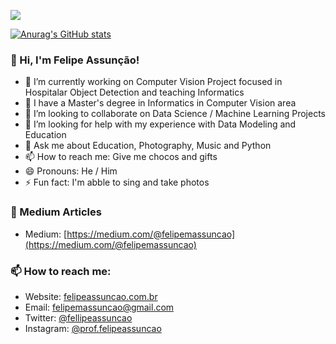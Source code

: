 ![](https://komarev.com/ghpvc/?username=fellipeassuncao&label=PROFILE+VIEWS)

[![Anurag's GitHub stats](https://github-readme-stats.vercel.app/api?username=fellipeassuncao)](https://github.com/fellipeassuncao/github-readme-stats)

### 👋 Hi, I'm Felipe Assunção!

- 🔭 I’m currently working on Computer Vision Project focused in Hospitalar Object Detection and teaching Informatics
- 🌱 I have a Master's degree in Informatics in Computer Vision area
- 👯 I’m looking to collaborate on Data Science / Machine Learning Projects
- 🤔 I’m looking for help with my experience with Data Modeling and Education
- 💬 Ask me about Education, Photography, Music and Python
- 📫 How to reach me: Give me chocos and gifts
- 😄 Pronouns: He / Him
- ⚡ Fun fact: I'm abble to sing and take photos

<!--
**fellipeassuncao/fellipeassuncao** is a ✨ _special_ ✨ repository because its `README.md` (this file) appears on your GitHub profile.

Here are some ideas to get you started:

- 🔭 I’m currently working on ...
- 🌱 I’m currently learning ...
- 👯 I’m looking to collaborate on ...
- 🤔 I’m looking for help with ...
- 💬 Ask me about ...
- 📫 How to reach me: ...
- 😄 Pronouns: ...
- ⚡ Fun fact: ...
-->


### 📰 Medium Articles

- Medium: [https://medium.com/@felipemassuncao](https://medium.com/@felipemassuncao)

### 📫 How to reach me:

- Website: [felipeassuncao.com.br](https://felipeassuncao.com.br/)
- Email: [felipemassuncao@gmail.com](mailto:felipemassuncao@gmail.com)
- Twitter: [@fellipeassuncao](https://twitter.com/fellipeassuncao)
- Instagram: [@prof.felipeassuncao](https://instagram.com/prof.felipeassuncao)
